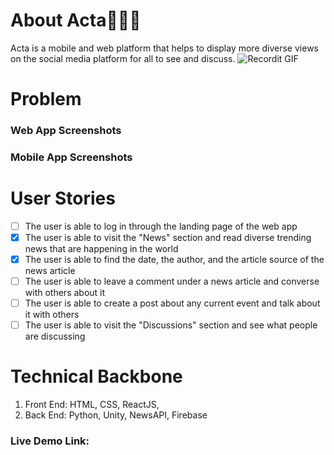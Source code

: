 # About Acta📰🌿🌱  

Acta is a mobile and web platform that helps to display more diverse views on the social media platform for all to see and discuss. 
![Recordit GIF](https://media.giphy.com/media/UOLONN3GYFN97qi30T/giphy.gif)
# Problem 

### Web App Screenshots 

### Mobile App Screenshots 

# User Stories
- [ ] The user is able to log in through the landing page of the web app
- [x] The user is able to visit the "News" section and read diverse trending news that are happening in the world
- [x] The user is able to find the date, the author, and the article source of the news article
- [ ] The user is able to leave a comment under a news article and converse with others about it
- [ ] The user is able to create a post about any current event and talk about it with others
- [ ] The user is able to visit the "Discussions" section and see what people are discussing 

# Technical Backbone
1. Front End:  HTML, CSS, ReactJS, 
2. Back End: Python, Unity, NewsAPI, Firebase

### Live Demo Link:
